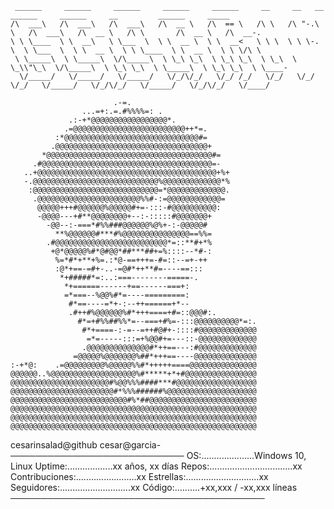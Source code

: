 ```
 ______     ______     ______     ______     ______     __     __   __     ______     ______     __         ______     _____    
/\  ___\   /\  ___\   /\  ___\   /\  __ \   /\  == \   /\ \   /\ "-.\ \   /\  ___\   /\  __ \   /\ \       /\  __ \   /\  __-.  
\ \ \____  \ \  __\   \ \___  \  \ \  __ \  \ \  __<   \ \ \  \ \ \-.  \  \ \___  \  \ \  __ \  \ \ \____  \ \  __ \  \ \ \/\ \ 
 \ \_____\  \ \_____\  \/\_____\  \ \_\ \_\  \ \_\ \_\  \ \_\  \ \_\\"\_\  \/\_____\  \ \_\ \_\  \ \_____\  \ \_\ \_\  \ \____- 
  \/_____/   \/_____/   \/_____/   \/_/\/_/   \/_/ /_/   \/_/   \/_/ \/_/   \/_____/   \/_/\/_/   \/_____/   \/_/\/_/   \/____/

                       .-=.                            
                ...=+:.=.#%%%%=: .                     
             .:-+*@@@@@@@@@@@@@@@@@*.                  
            .=@@@@@@@@@@@@@@@@@@@@@@@@@++*=.           
          :*@@@@@@@@@@@@@@@@@@@@@@@@@@@@@@#=           
         .@@@@@@@@@@@@@@@@@@@@@@@@@@@@@@@@@@+          
       *@@@@@@@@@@@@@@@@@@@@@@@@@@@@@@@@@@@@@#=        
     .#@@@@@@@@@@@@@@@@@@@@@@@@@@@@@@@@@@@@@@=-        
   ..+@@@@@@@@@@@@@@@@@@@@@@@@@@@@@@@@@@@@@@@@+%+      
   -.@@@@@@@@@@@@@@@@@@@@@@@@@@@@%@@@@@@@@@@@@@*%      
    :@@@@@@@@@@@@@@@@@@@@@@@@@@@@=*@@@@@@@@@@@@@.      
     .@@@@@@@@@@@@@@@@@@@@@@@%%#-:=@@@@@@@@@@@@=       
      @@@@@+++#@@@@@@%@@@@@#+=-:::-#@@@@@@@@@@:        
      -@@@@---+#**@@@@@@@@+--:-:::::#@@@@@@@+     
        -@@--:-===*#%%###@@@@@@%@%+-:-@@@@@#      
          **%@@@@@@#***#%@@@@@@@@@@@@@@@==%%=     
        .#@@@@@@@@@@@@@@@@@@@@@@@@@*=::**#+*%     
         +@*@@@@@%#*@#@@*##***##+=%::::--*#-:          
          %=*#*+**+%=.:*@-==+++=-#=::--=+-++           
          :@*+==-=#+-..-=@#*++**#=----==:::            
           *+#####*=:..:===--------=====-.             
            *+======------+==------===+:               
            =*===--%@@%#*=----=========:               
             #*==----=*+-:--++======+*--               
             .#++#%@@@@@@%#*+++====+#=::@@@#:.         
               #*=+#%%##%%*=--===+#%=-:::@@@@@@@@@@*=:.
                #*+====-:-=--=++#@#+-::::#@@@@@@@@@@@@@
                 =*=-----:::=+%@@#+=---::-@@@@@@@@@@@@@
                .@@@@@@@@@@@@@@#*++==---:#@@@@@@@@@@@@@
              =@@@@@%@@@@@@@%##*+++==----@@@@@@@@@@@@@@
:-+*@:    .=@@@@@@@@@%@@@@@%%#*+++++====@@@@@@@@@@@@@@@
@@@@@@..%@@@@@@@@@@@@@@@@@@@%#*****+*+#@@@@@@@@@@@@@@@@
@@@@@@@@@@@@@@@@@@@@@@#%@@%%%####***#@@@@@@@@@@@@@@@@@@
@@@@@@@@@@@@@@@@@@@@@@@#*%%%######%@@@@@@@@@@@@@@@@@@@@
@@@@@@@@@@@@@@@@@@@@@@@@@@#%*##@@@@@@@@@@@@@@@@@@@@@@@@
@@@@@@@@@@@@@@@@@@@@@@@@@@@@@@@@@@@@@@@@@@@@@@@@@@@@@@@
@@@@@@@@@@@@@@@@@@@@@@@@@@@@@@@@@@@@@@@@@@@@@@@@@@@@@@@
@@@@@@@@@@@@@@@@@@@@@@@@@@@@@@@@@@@@@@@@@@@@@@@@@@@@@@@                                                                                                                    
```

cesarinsalad@github
cesar@garcia-────────────────────────────
OS:.....................Windows 10, Linux
Uptime:..................xx años, xx días
Repos:.................................xx
Contribuciones:........................xx
Estrellas:.............................xx
Seguidores:............................xx
Código:..........+xx,xxx / -xx,xxx líneas
─────────────────────────────────────────

                                                                                                        
                                                                                                        
